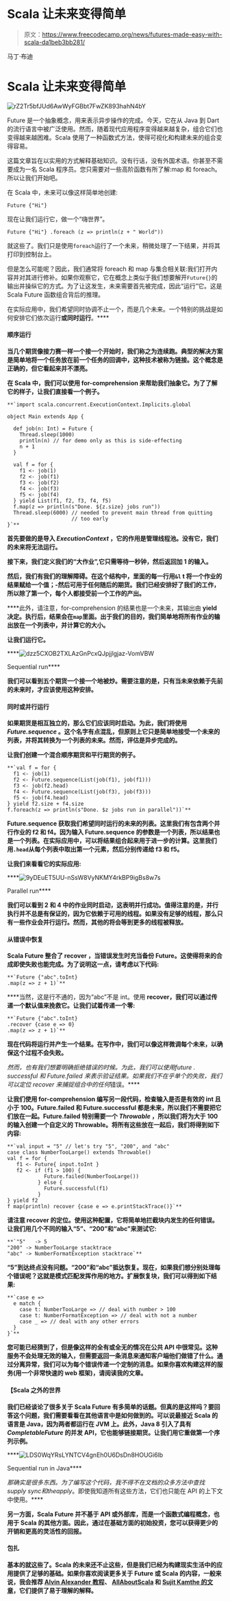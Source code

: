 # Scala 让未来变得简单

> 原文：<https://www.freecodecamp.org/news/futures-made-easy-with-scala-da1beb3bb281/>

马丁·布迪

# Scala 让未来变得简单

![rZ2Tr5bfJUd6AwWyFGBbt7FwZK893hahN4bY](img/992687f9822e29da23b4ef743f9c12cf.png)

Future 是一个抽象概念，用来表示异步操作的完成。今天，它在从 Java 到 Dart 的流行语言中被广泛使用。然而，随着现代应用程序变得越来越复杂，组合它们也变得越来越困难。Scala 使用了一种函数式方法，使得可视化和构建未来的组合变得容易。

这篇文章旨在以实用的方式解释基础知识。没有行话，没有外国术语。你甚至不需要成为一名 Scala 程序员。您只需要对一些高阶函数有所了解:map 和 foreach。所以让我们开始吧。

在 Scala 中，未来可以像这样简单地创建:

```
Future {"Hi"} 
```

现在让我们运行它，做一个“嗨世界”。

```
Future {"Hi"} .foreach (z => println(z + " World"))
```

就这些了。我们只是使用`foreach`运行了一个未来，稍微处理了一下结果，并将其打印到控制台上。

但是怎么可能呢？因此，我们通常将 foreach 和 map 与集合相关联:我们打开内容并对其进行修补。如果你观察它，它在概念上类似于我们想要解开`Future{}`的输出并操纵它的方式。为了让这发生，未来需要首先被完成，因此“运行”它。这是 Scala Future 函数组合背后的推理。

在实际应用中，我们希望同时协调不止一个，而是几个未来。一个特别的挑战是如何安排它们依次运行**或同时运行**。****

#### ******顺序运行******

****当几个期货像接力赛一样一个接一个开始时，我们称之为连续跑。典型的解决方案是简单地将一个任务放在前一个任务的回调中，这种技术被称为链接。这个概念是正确的，但它看起来并不漂亮。****

****在 Scala 中，我们可以使用 for-comprehension 来帮助我们抽象它。为了了解它的样子，让我们直接看一个例子。****

```
**`import scala.concurrent.ExecutionContext.Implicits.global

object Main extends App {

  def job(n: Int) = Future {
    Thread.sleep(1000)
    println(n) // for demo only as this is side-effecting 
    n + 1
  }

  val f = for {
    f1 <- job(1)
    f2 <- job(f1)
    f3 <- job(f2)
    f4 <- job(f3)
    f5 <- job(f4)
  } yield List(f1, f2, f3, f4, f5)
  f.map(z => println(s"Done. ${z.size} jobs run"))
  Thread.sleep(6000) // needed to prevent main thread from quitting 
                     // too early 
}`**
```

****首先要做的是导入 *ExecutionContext* ，它的作用是管理线程池。没有它，我们的未来将无法运行。****

****接下来，我们定义我们的“大作业”,它只需等待一秒钟，然后返回加 1 的输入。****

****然后，我们有我们的理解障碍。在这个结构中，里面的每一行用`&l` t 将一个作业的结果赋给一个值；-然后可用于任何随后的期货。我们已经安排好了我们的工作，所以除了第一个，每个人都接受前一个工作的产出。****

****此外，请注意，for-comprehension 的结果也是一个未来，其输出由 **yield 决定。**执行后，结果会在`map`里面。出于我们的目的，我们简单地将所有作业的输出放在一个列表中，并计算它的大小。****

****让我们运行它。****

****![dzz5CXOB2TXLAzGnPcxQJpjjlgjaz-VomVBW](img/1817acb3d0b583b80b4e09f8b9f79712.png)

Sequential run**** 

****我们可以看到五个期货一个接一个地被炒。需要注意的是，只有当未来依赖于先前的未来时，才应该使用这种安排。****

#### ******同时或并行运行******

****如果期货是相互独立的，那么它们应该同时启动。为此，我们将使用 *Future.sequence* 。这个名字有点混乱，但原则上它只是简单地接受一个未来的列表，并将其转换为一个列表的未来。然而，评估是异步完成的。****

****让我们创建一个混合顺序期货和平行期货的例子。****

```
**`val f = for {
  f1 <- job(1)
  f2 <- Future.sequence(List(job(f1), job(f1)))
  f3 <- job(f2.head)
  f4 <- Future.sequence(List(job(f3), job(f3)))
  f5 <- job(f4.head)
} yield f2.size + f4.size
f.foreach(z => println(s"Done. $z jobs run in parallel"))`**
```

****Future.sequence 获取我们希望同时运行的未来的列表。这里我们有包含两个并行作业的 f2 和 f4。因为输入 Future.sequence 的参数是一个列表，所以结果也是一个列表。在实际应用中，可以将结果组合起来用于进一步的计算。这里我们用`.head`从每个列表中取出第一个元素，然后分别传递给 f3 和 f5。****

****让我们来看看它的实际应用:****

****![9yDEuET5UU-nSsW8VyNKMY4rkBP9igBs8w7s](img/0973a7b3579d8d763f6692582a022cfc.png)

Parallel run**** 

****我们可以看到 2 和 4 中的作业同时启动，这表明并行成功。值得注意的是，并行执行并不总是有保证的，因为它依赖于可用的线程。如果没有足够的线程，那么只有一些作业会并行运行。然而，其他的将会等到更多的线程被释放。****

#### ******从错误中恢复******

****Scala Future 整合了 **recover** ，当错误发生时充当备份 Future**。**这使得将来的合成即使失败也能完成。为了说明这一点，请考虑以下代码:****

```
**`Future {"abc".toInt}
.map(z => z + 1)`**
```

****当然，这是行不通的，因为“abc”不是 int。使用 **recover，**我们可以通过传递一个默认值来挽救它。让我们试着传递一个零:****

```
**`Future {"abc".toInt}
.recover {case e => 0}
.map(z => z + 1)`**
```

****现在代码将运行并产生一个结果。在写作中，我们可以像这样微调每个未来，以确保这个过程不会失败。****

****然而，也有我们想要明确拒绝错误的时候。为此，我们可以使用*future . successful 和 Future.failed* 来表示验证结果。如果我们不在乎单个的失败，我们可以定位 recover 来捕捉*组合中的任何*错误。****

****让我们使用 for-comprehension 编写另一段代码，检查输入是否是有效的 int 且小于 100。Future.failed 和 Future.successful 都是未来，所以我们不需要把它们放在一起。Future.failed 特别需要一个 *Throwable* ，所以我们将为大于 100 的输入创建一个自定义的 Throwable。将所有这些放在一起后，我们将得到如下内容:****

```
**`val input = "5" // let's try "5", "200", and "abc"
case class NumberTooLarge() extends Throwable()
val f = for {
   f1 <- Future{ input.toInt }
   f2 <- if (f1 > 100) {
            Future.failed(NumberTooLarge())
          } else {
            Future.successful(f1)
          }
} yield f2
f map(println) recover {case e => e.printStackTrace()}`**
```

****请注意 recover 的定位。使用这种配置，它将简单地拦截块内发生的任何错误。让我们用几个不同的输入“5”、“200”和“abc”来测试它:****

```
**`"5"   -> 5
"200" -> NumberTooLarge stacktrace
"abc" -> NumberFormatException stacktrace`** 
```

****“5”到达终点没有问题。“200”和“abc”抵达恢复。现在，如果我们想分别处理每个错误呢？这就是模式匹配发挥作用的地方。扩展恢复块，我们可以得到如下结果:****

```
**`case e => 
  e match {
    case t: NumberTooLarge => // deal with number > 100
    case t: NumberFormatException => // deal with not a number
    case _ => // deal with any other errors
  }
}`**
```

****您可能已经猜到了，但是像这样的全有或全无的情况在公共 API 中很常见。这种服务不会处理无效的输入，但需要返回一条消息来通知客户端他们做错了什么。通过分离异常，我们可以为每个错误传递一个定制的消息。如果你喜欢构建这样的服务(用一个非常快速的 web 框架)，请阅读我的文章。****

#### ****【Scala 之外的世界****

****我们已经谈论了很多关于 Scala Future 有多简单的话题。但真的是这样吗？要回答这个问题，我们需要看看在其他语言中是如何做到的。可以说最接近 Scala 的语言是 Java，因为两者都运行在 JVM 上。此外，Java 8 引入了具有 *CompletableFuture* 的并发 API，它也能够链接期货。让我们用它重做第一个序列示例。****

****![LDS0WqYRsLYNTCV4gnEh0U6DsDn8HOUGi6lb](img/c125e08430ea4b634a9192e9e0d5df1a.png)

Sequential run in Java**** 

****那确实是很多东西。为了编写这个代码，我不得不在文档的众多方法中查找*supply sync*和*theapply*。即使我知道所有这些方法，它们也只能在 API 的上下文中使用。****

****另一方面，Scala Future 并不基于 API 或外部库，而是一个函数式编程概念，也用于 Scala 的其他方面。因此，通过在基础方面的初始投资，您可以获得更少的开销和更高的灵活性的回报。****

#### ****包扎****

****基本的就这些了。Scala 的未来还不止这些，但是我们已经为构建现实生活中的应用提供了足够的基础。如果你喜欢阅读更多关于 Future 或 Scala 的内容，一般来说，我会推荐 [Alvin Alexander 教程](https://alvinalexander.com/scala/how-use-multiple-scala-futures-in-for-comprehension-loop)、 [AllAboutScala](http://allaboutscala.com/tutorials/chapter-9-beginner-tutorial-using-scala-futures/) 和 [Sujit Kamthe 的文章](https://medium.com/beingprofessional/understanding-functor-and-monad-with-a-bag-of-peanuts-8fa702b3f69e)，它们提供了易于理解的解释。****